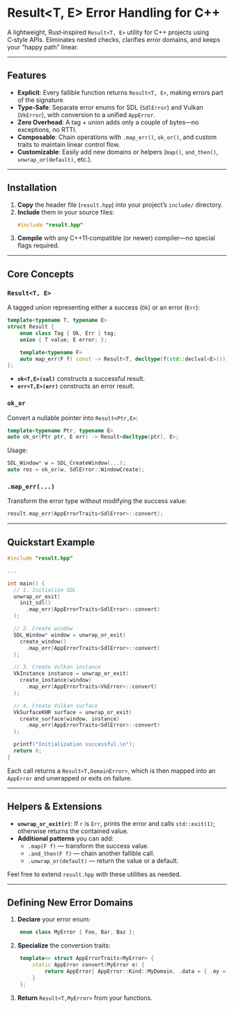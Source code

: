 # Result<T, E> Error Handling for C++

A lightweight, Rust‑inspired `Result<T, E>` utility for C++ projects using C‑style APIs. 
Eliminates nested checks, clarifies error domains, and keeps your “happy path” linear.

---

## Features

- **Explicit**: Every fallible function returns `Result<T, E>`, making errors part of the signature.
- **Type‑Safe**: Separate error enums for SDL (`SdlError`) and Vulkan (`VkError`), with conversion to a unified `AppError`.
- **Zero Overhead**: A tag + union adds only a couple of bytes—no exceptions, no RTTI.
- **Composable**: Chain operations with `.map_err()`, `ok_or()`, and custom traits to maintain linear control flow.
- **Customizable**: Easily add new domains or helpers (`map()`, `and_then()`, `unwrap_or(default)`, etc.).

---

## Installation

1. **Copy** the header file (`result.hpp`) into your project’s `include/` directory.  
2. **Include** them in your source files:
   ```cpp
   #include "result.hpp"
   ```
3. **Compile** with any C++11‑compatible (or newer) compiler—no special flags required.

---

## Core Concepts

### `Result<T, E>`

A tagged union representing either a success (`Ok`) or an error (`Err`):

```cpp
template<typename T, typename E>
struct Result {
    enum class Tag { Ok, Err } tag;
    union { T value; E error; };

    template<typename F>
    auto map_err(F f) const -> Result<T, decltype(f(std::declval<E>()))>;
};
```

- **`ok<T,E>(val)`** constructs a successful result.  
- **`err<T,E>(err)`** constructs an error result.

### `ok_or`

Convert a nullable pointer into `Result<Ptr,E>`:

```cpp
template<typename Ptr, typename E>
auto ok_or(Ptr ptr, E err) -> Result<decltype(ptr), E>;
```

Usage:

```cpp
SDL_Window* w = SDL_CreateWindow(...);
auto res = ok_or(w, SdlError::WindowCreate);
```

### `.map_err(...)`

Transform the error type without modifying the success value:

```cpp
result.map_err(AppErrorTraits<SdlError>::convert);
```

---

## Quickstart Example

```cpp
#include "result.hpp"

...

int main() {
  // 1. Initialize SDL
  unwrap_or_exit(
    init_sdl()
      .map_err(AppErrorTraits<SdlError>::convert)
  );

  // 2. Create window
  SDL_Window* window = unwrap_or_exit(
    create_window()
      .map_err(AppErrorTraits<SdlError>::convert)
  );

  // 3. Create Vulkan instance
  VkInstance instance = unwrap_or_exit(
    create_instance(window)
      .map_err(AppErrorTraits<VkError>::convert)
  );

  // 4. Create Vulkan surface
  VkSurfaceKHR surface = unwrap_or_exit(
    create_surface(window, instance)
      .map_err(AppErrorTraits<SdlError>::convert)
  );

  printf("Initialization successful.\n");
  return 0;
}
```

Each call returns a `Result<T,DomainError>`, which is then mapped into an `AppError` and unwrapped or exits on failure.

---

## Helpers & Extensions

- **`unwrap_or_exit(r)`**: If `r` is `Err`, prints the error and calls `std::exit(1)`; otherwise returns the contained value.  
- **Additional patterns** you can add:
  - `.map(F f)` — transform the success value.  
  - `.and_then(F f)` — chain another fallible call.  
  - `.unwrap_or(default)` — return the value or a default.

Feel free to extend `result.hpp` with these utilities as needed.

---

## Defining New Error Domains

1. **Declare** your error enum:
```cpp
    enum class MyError { Foo, Bar, Baz };
```
2. **Specialize** the conversion traits:
```cpp
    template<> struct AppErrorTraits<MyError> {
        static AppError convert(MyError e) {
            return AppError{ AppError::Kind::MyDomain, .data = { .my = e } };
        }
    };
```
3. **Return** `Result<T,MyError>` from your functions.



